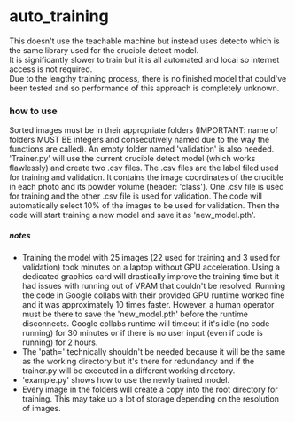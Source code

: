 # auto_training

This doesn't use the teachable machine but instead uses detecto which is the same library used for the crucible detect model. <br />
It is significantly slower to train but it is all automated and local so internet access is not required. <br />
Due to the lengthy training process, there is no finished model that could've been tested and so performance of this approach is completely unknown. <br />

### how to use 
Sorted images must be in their appropriate folders (IMPORTANT: name of folders MUST BE integers and consecutively named due to the way the functions are called). 
An empty folder named 'validation' is also needed. 'Trainer.py' will use the current crucible detect model (which works flawlessly) and create two .csv files. 
The .csv files are the label filed used for training and validation. It contains the image coordinates of the crucible in each photo and its powder volume (header: 'class'). 
One .csv file is used for training and the other .csv file is used for validation. The code will automatically select 10% of the images to be used for validation. Then the code
will start training a new model and save it as 'new_model.pth'. 

##### notes
* Training the model with 25 images (22 used for training and 3 used for validation) took  minutes on a laptop without GPU acceleration. Using a dedicated graphics card will 
drastically improve the training time but it had issues with running out of VRAM that couldn't be resolved. Running the code in Google collabs with their provided GPU runtime 
worked fine and it was approximately 10 times faster. However, a human operator must be there to save the 'new_model.pth' before the runtime disconnects. Google collabs runtime will timeout 
if it's idle (no code running) for 30 minutes or if there is no user input (even if code is running) for 2 hours. <br />
* The 'path=' technically shouldn't be needed because it will be the same as the working directory but it's there for redundancy and if the trainer.py will be executed in a different
working directory.  <br />
* 'example.py' shows how to use the newly trained model. 
* Every image in the folders will create a copy into the root directory for training. This may take up a lot of storage depending on the resolution of images. 
